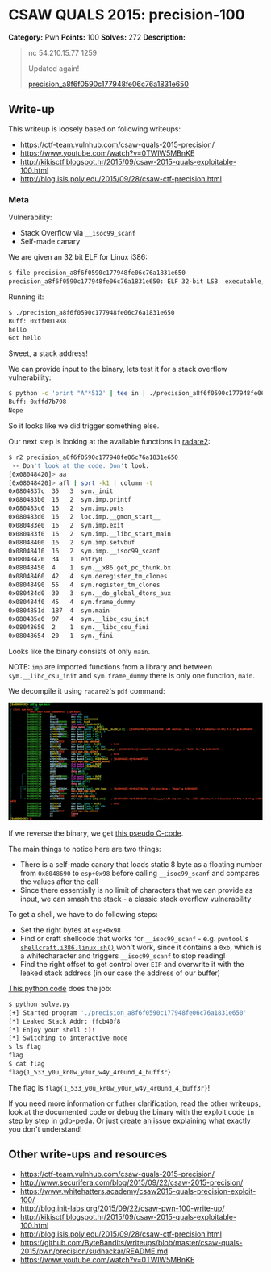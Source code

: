 # CSAW QUALS 2015: precision-100

**Category:** Pwn
**Points:** 100
**Solves:** 272
**Description:**

> nc 54.210.15.77 1259
>
> Updated again!
>
> [precision_a8f6f0590c177948fe06c76a1831e650](precision_a8f6f0590c177948fe06c76a1831e650)


## Write-up

This writeup is loosely based on following writeups:

* <https://ctf-team.vulnhub.com/csaw-quals-2015-precision/>
* <https://www.youtube.com/watch?v=0TWlW5MBnKE>
* <http://kikisctf.blogspot.hr/2015/09/csaw-2015-quals-exploitable-100.html>
* <http://blog.isis.poly.edu/2015/09/28/csaw-ctf-precision.html>

### Meta

Vulnerability:

* Stack Overflow via `__isoc99_scanf`
* Self-made canary

We are given an 32 bit ELF for Linux i386:

```bash
$ file precision_a8f6f0590c177948fe06c76a1831e650
precision_a8f6f0590c177948fe06c76a1831e650: ELF 32-bit LSB  executable, Intel 80386, version 1 (SYSV), dynamically linked (uses shared libs), for GNU/Linux 2.6.24, BuildID[sha1]=929fc6f283d6f6c3c039ee19bc846e927103ebcd, not stripped
```

Running it:

```bash
$ ./precision_a8f6f0590c177948fe06c76a1831e650
Buff: 0xff801988
hello
Got hello
```

Sweet, a stack address!

We can provide input to the binary, lets test it for a stack overflow vulnerability:

```bash
$ python -c 'print "A"*512' | tee in | ./precision_a8f6f0590c177948fe06c76a1831e650
Buff: 0xffd7b798
Nope
```

So it looks like we did trigger something else.

Our next step is looking at the available functions in [radare2](https://github.com/radare/radare2):

```bash
$ r2 precision_a8f6f0590c177948fe06c76a1831e650 
 -- Don't look at the code. Don't look.
[0x08048420]> aa
[0x08048420]> afl | sort -k1 | column -t
0x0804837c  35   3  sym._init
0x080483b0  16   2  sym.imp.printf
0x080483c0  16   2  sym.imp.puts
0x080483d0  16   2  loc.imp.__gmon_start__
0x080483e0  16   2  sym.imp.exit
0x080483f0  16   2  sym.imp.__libc_start_main
0x08048400  16   2  sym.imp.setvbuf
0x08048410  16   2  sym.imp.__isoc99_scanf
0x08048420  34   1  entry0
0x08048450  4    1  sym.__x86.get_pc_thunk.bx
0x08048460  42   4  sym.deregister_tm_clones
0x08048490  55   4  sym.register_tm_clones
0x080484d0  30   3  sym.__do_global_dtors_aux
0x080484f0  45   4  sym.frame_dummy
0x0804851d  187  4  sym.main
0x080485e0  97   4  sym.__libc_csu_init
0x08048650  2    1  sym.__libc_csu_fini
0x08048654  20   1  sym._fini
```

Looks like the binary consists of only `main`.

NOTE: `imp` are imported functions from a library and between `sym.__libc_csu_init` and `sym.frame_dummy` there is only one function, `main`.

We decompile it using `radare2`'s `pdf` command:

![](./main.png)

If we reverse the binary, we get [this pseudo C-code](./precision-pseudo.c).

The main things to notice here are two things:

* There is a self-made canary that loads static 8 byte as a floating number from `0x8048690` to `esp+0x98` before calling `__isoc99_scanf` and compares the values after the call
* Since there essentially is no limit of characters that we can provide as input, we can smash the stack - a classic stack overflow vulnerability

To get a shell, we have to do following steps:

* Set the right bytes at `esp+0x98`
* Find or craft shellcode that works for `__isoc99_scanf` - e.g. `pwntool`'s [`shellcraft.i386.linux.sh()`](http://pwntools.readthedocs.org/en/latest/shellcraft/i386.html#pwnlib.shellcraft.i386.linux.sh) won't work, since it contains a `0xb`, which is a whitecharacter and triggers `__isoc99_scanf` to stop reading!
* Find the right offset to get control over `EIP` and overwrite it with the leaked stack address (in our case the address of our buffer)

[This python code](./solve.py) does the job:

```bash
$ python solve.py 
[+] Started program './precision_a8f6f0590c177948fe06c76a1831e650'
[*] Leaked Stack Addr: ffcb40f8
[*] Enjoy your shell :)!
[*] Switching to interactive mode
$ ls flag
flag
$ cat flag
flag{1_533_y0u_kn0w_y0ur_w4y_4r0und_4_buff3r}
```

The flag is `flag{1_533_y0u_kn0w_y0ur_w4y_4r0und_4_buff3r}`!

If you need more information or futher clarification, read the other writeups, look at the documented code or debug the binary with the exploit code `in` step by step in [gdb-peda](https://github.com/longld/peda). Or just [create an issue](https://github.com/ctfs/write-ups-2015/issues) explaining what exactly you don't understand!

## Other write-ups and resources

* <https://ctf-team.vulnhub.com/csaw-quals-2015-precision/>
* <http://www.securifera.com/blog/2015/09/22/csaw-2015-precision/>
* <https://www.whitehatters.academy/csaw2015-quals-precision-exploit-100/>
* <http://blog.init-labs.org/2015/09/22/csaw-pwn-100-write-up/>
* <http://kikisctf.blogspot.hr/2015/09/csaw-2015-quals-exploitable-100.html>
* <http://blog.isis.poly.edu/2015/09/28/csaw-ctf-precision.html>
* <https://github.com/ByteBandits/writeups/blob/master/csaw-quals-2015/pwn/precision/sudhackar/README.md>
* <https://www.youtube.com/watch?v=0TWlW5MBnKE>
